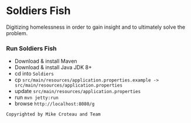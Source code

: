 ﻿# Soldiers Fish

Digitizing homelessness in order to gain 
insight and to ultimately solve the problem.



### Run Soldiers Fish

* Download & install Maven
* Download & install Java JDK 8+
* cd into `Soldiers`
* cp `src/main/resources/application.properties.example -> src/main/resources/application.properties`
* update `src/main/resources/application.properties`
* run `mvn jetty:run`
* browse `http://localhost:8080/g`

`Copyrighted by Mike Croteau and Team`

